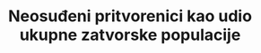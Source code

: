 ﻿---
title: Neosuđeni pritvorenici kao udio ukupne zatvorske populacije
permalink: /16-3-2/
sdg_goal: 16
layout: indicator
indicator: 16.3.2
indicator_variable: Neosuđeni pritvorenici kao udio ukupne zatvorske populacije
graph: longitudinal
graph_type_description: Line  graph
graph_status_notes: Graphed
variable_description: null
variable_notes: null
un_designated_tier: '1'
un_custodial_agency: UNODC
target_id: '16.3'
has_metadata: true
us_method_of_computation: >-
  Percentage  unsentenced  of  total  inmates  held  in  prisons  and  jails  (excludes  youth  held  in  juvenile  facilities,  persons  held  in  military  facilities,  persons  detained  in  Immigration  and  Customs  operated  facilities,  and  persons  held  in  US  territories  and  commonwealths).
rationale_interpretation: >-
  Pokazatelj označava opće poštivanje načela da se osobe koje čekaju na suđenje neće zadržavati u pritvoru. To počiva na aspektu prava da se osoba smatra nedužnom sve dok joj se ne dokaže krivnja. Iz perspektive razvoja, opsežna upotreba pritvora prije izricanja kazne, kada pritvor nije neophodan zbog razloga kao što su sprječavanje bijega, zaštita žrtava ili svjedoka ili sprječavanje počinjenja daljnjih delikata, može preusmjeriti resurse sustava kaznenog pravosuđa, ali i nametnuti financijski teret i teret nezaposlenosti optuženiku i njegovoj/njenoj obitelji. Izračun relativne mjere u kojoj se koristi pritvor prije izricanjazatvorske kazne može pružiti dokaze koji pomažu zemljama u smanjenju takvih tereta te osiguranju njihove proporcionalne uporabe.
goal_meta_link: 'http://unstats.un.org/sdgs/files/metadata-compilation/Metadata-Goal-16.pdf'
goal_meta_link_page: 16
indicator_name: Neosuđeni pritvorenici kao udio ukupne zatvorske populacije
target: >-
  Promicati vladavinu prava na nacionalnoj i međunarodnoj razini i osigurati jednak pristup pravdi za sve.
indicator_definition: >-
  Ukupan broj osoba koje se nalaze u pritvoru koji još nisu osuđeni, kao postotak od ukupnog broja osoba koje se nalaze u pritvoru, na određeni datum. Osuđene osobe su osobe koje su podvrgnute kaznenom postupku koje su dobile odluku nadležnog tijela o njihovoj osudi ili oslobađanju. U svrhu pokazatelja, osobe one koje su dobile ne-konačnu odluku (na primjer, kada se na osuđujuću presudu može podnijeti žalba) smatraju se osuđenim.
source_title: null
source_notes: null
time_period: >-
  Yearend/midyear  snapshot  (based  on  innmates  held  in  state  and  federal  correctional  facilities  at  yearend  and  local  jail  inmates  on  June  30(for  years  prior  to  2015)  or  on  December  31  (for  2015).
periodicity: Annual
unit_of_measure: Persons  held  in  prison  or  jail
disaggregation_categories: none
disaggregation_geography: none
date_of_national_source_publication: December  2016
date_metadata_updated: January  2017
scheduled_update_by_national_source: November  2017
source_agency_staff_name: >-
  Bureau  of  Justice  Statistics  (provided  by  Allen  J.  Beck,  Senior  Statistical  Advisor)
source_agency_staff_email: allen.beck@usdoj.gov
source_agency_survey_dataset: >-
  Bureau  of  Justice  Statistics/  National  Prisoners  Statistics  and  Annual  Survey  of  Jails
actual_indicator_available: >-
  Percent  unsentenced  detainees  of  inmates  held  in  state  and  federal  prisons  and  local  jails
method_of_computation: >-
  Annual  enumeration  of  state  and  federal  prisoners  and  annual  sample  survey  of  jail  jurisdictions  to  provide  total  number  of  prison  and  jail  inmates  and  number  unsentenced  in  custody
source_url: 'https://www.bjs.gov/'
published: true
graph_title: null
comments_and_limitations: >-
  National  Prisoners  Statistics  (NPS)  -  Started  in  1926  under  a  mandate  from  Congress,  NPS  collects  annual  data  on  prisoners  at  yearend.  The  Bureau  of  Justice  Statistics  (BJS)  sponsors  the  survey,  and  the  U.S.  Census  Bureau  serves  as  the  data  collection  agent.  The  NPS  distinguishes  between  inmates  in  custody  and  prisoners  under  jurisdiction.  To  have  custody  of  a  prisoner,  a  state  or  the  BOP  must  hold  that  inmate  in  one  of  its  facilities.  To  have  jurisdiction  over  a  prisoner,  the  state  or  BOP  must  have  legal  authority  over  that  prisoner,  regardless  of  where  the  prisoner  is  incarcerated  or  supervised.  The  NPS  jurisdiction  counts  include  persons  held  in  prisons,  penitentiaries,  correctional  facilities,  halfway  houses,  boot  camps,  farms,  training  or  treatment  centers,  and  hospitals.  Counts  also  include  prisoners  who  were  temporarily  absent  (less  than  30  days),  in  court,  or  on  work  release;  housed  in  privately  operated  facilities,  local  jails,  or  other  state  or  federal  facilities;  and  serving  concurrent  sentences  for  more  than  one  correctional  authority.  The  NPS  custody  counts  include  all  inmates  held  within  a  respondent’s  facilities,  including  inmates  housed  for  other  correctional  facilities.  The  custody  counts  exclude  inmates  held  in  local  jails  and  in  other  jurisdictions.  With  a  few  exceptions,  the  NPS  custody  counts  exclude  inmates  held  in  privately  operated  facilities.  Annual  Survey  of  Jails  (ASJ)  -  In  years  between  a  complete  census  of  local  jails,  the  Bureau  of  Justice  Statistics  (BJS)  conducts  the  Annual  Survey  of  Jails  (ASJ).  ASJ  uses  a  stratified  probability  sample  of  jail  jurisdictions  to  estimate  the  number  and  characteristics  of  local  inmates  nationwide.  In  the  sampling  design,  the  jail  jurisdictions  nationwide  are  grouped  into  10  strata.  In  2013-14  and  2015,  the  10  strata  were  defined  by  two  variables:  the  jail  jurisdiction  average  daily  population  (ADP),  and  whether  the  jurisdiction  held  at  least  one  juvenile.  For  8  of  the  10  strata,  a  random  sample  of  jail  jurisdictions  was  selected.  For  the  remaining  two  strata,  all  jurisdictions  were  included  in  the  sample.  One  stratum  consisted  of  all  jails  that  were  operated  jointly  by  two  or  more  jurisdictions  (referred  to  as  multi-jurisdictional  jails).  The  other  stratum  (referred  to  as  certainty  stratum)  consisted  of  all  jail  jurisdictions  that  held  juvenile  inmates  at  the  time  of  the  Census  of  Jail  Inmates  (2005  Census  for  ASJ  2013-14;  2013  Census  for  ASJ  2015)and  had  an  ADP  of  500  or  more  inmates  during  the  12  months  ending  June  30,  2005  (for  ASJ  2013-14)  or  ending  December  31,  2013  (for  ASJ  2015)  or  held  only  adult  inmates  and  had  an  ADP  of  750  or  more.  BJS  obtains  data  from  sampled  jail  jurisdictions  by  mailed  and  web-based  survey  questionnaires.  After  follow-up  phone  calls,  the  item  response  rate  for  jails  that  responded  to  the  survey  was  nearly  100%  for  critical  items.  BJS  implements  nonresponse  weight  adjustment  procedures  to  account  for  unit  nonresponse.  See  BJS  website  for  questionnaires  and  additional  metadata:  https://www.bjs.gov/.
---